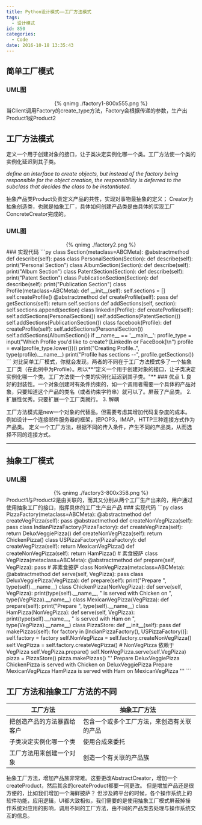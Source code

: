 ```yaml
---
title: Python设计模式——工厂方法模式
tags:
  - 设计模式
id: 850
categories:
  - Code
date: 2016-10-18 13:35:43
---
```

## 简单工厂模式
### UML图
<div align=center>
{% qnimg ./factory1-800x555.png  %}
</div>
当Client调用Factory的create_type方法，Factory会根据传递的参数，生产出Product1或Product2

## 工厂方法模式
定义一个用于创建对象的接口，让子类决定实例化哪一个类。工厂方法使一个类的实例化延迟到其子类。

_define an interface to create objects, but instead of the factory being responsible for the object creation, the responsibility is deferred to the subclass that decides the class to be instantiated._

抽象产品类Product负责定义产品的共性，实现对事物最抽象的定义；
Creator为抽象创造类，也就是抽象工厂，具体如何创建产品类是由具体的实现工厂ConcreteCreator完成的。
### UML图
<div align=center>
{% qnimg ./factory2.png  %}
</div>
### 实现代码
```py
class Section(metaclass=ABCMeta):
    @abstractmethod
    def describe(self):
        pass
class PersonalSection(Section):
    def describe(self):
        print("Personal Section")
class AlbumSection(Section):
    def describe(self):
        print("Album Section")
class PatentSection(Section):
    def describe(self):
        print("Patent Section")
class PublicationSection(Section):
    def describe(self):
        print("Publication Section")
class Profile(metaclass=ABCMeta):
    def __init__(self):
        self.sections = []
        self.createProfile()
    @abstractmethod
    def createProfile(self):
        pass
    def getSections(self):
        return self.sections
    def addSections(self, section):
        self.sections.append(section)
class linkedin(Profile):
    def createProfile(self):
        self.addSections(PersonalSection())
        self.addSections(PatentSection())
        self.addSections(PublicationSection())
class facebook(Profile):
    def createProfile(self):
        self.addSections(PersonalSection())
        self.addSections(AlbumSection())
if __name__ == '__main__':
    profile_type = input("Which Profile you'd like to create? [LinkedIn or FaceBook]\n")
    profile = eval(profile_type.lower())()
    print("Creating Profile..", type(profile).__name__)
    print("Profile has sections --", profile.getSections())
```
对比简单工厂模式，你就会发现，两者的不同在于工厂方法模式多了一个抽象工厂类（在此例中为Profile）。所以**“定义一个用于创建对象的接口，让子类决定实例化哪一个类。工厂方法使一个类的实例化延迟到其子类。"**
### 优点
1.  良好的封装性。一个对象创建时有条件约束的，如一个调用者需要一个具体的产品对象，只要知道这个产品的类名（或者约束字符串）就可以了。屏蔽了产品类。
2.  扩展性优秀。只要扩展一个工厂类就行。
3.  解耦

工厂方法模式是new一个对象的代替品，但需要考虑其增加代码复杂度的成本。
例如设计一个连接邮件服务器的框架，把POP3，IMAP，HTTP三种连接方式作为产品类。
定义一个工厂方法，根据不同的传入条件，产生不同的产品类，从而选择不同的连接方式。
* * *
## 抽象工厂模式
### UML图
<div align=center>
{% qnimg ./factory3-800x358.png  %}
</div>
Product1与Product2是由关联的，而其又分别从两个工厂生产出来的，用户通过使用抽象工厂的接口，指挥具体的工厂生产出产品
### 实现代码
```py
class PizzaFactory(metaclass=ABCMeta):
    @abstractmethod
    def createVegPizza(self):
        pass
    @abstractmethod
    def createNonVegPizza(self):
        pass
class IndianPizzaFactory(PizzaFactory):
    def createVegPizza(self):
        return DeluxVeggiePizza()
    def createNonVegPizza(self):
        return ChickenPizza()
class USPizzaFactory(PizzaFactory):
    def createVegPizza(self):
        return MexicanVegPizza()
    def createNonVegPizza(self):
        return HamPizza()
# 素食披萨
class VegPizza(metaclass=ABCMeta):
    @abstractmethod
    def prepare(self, VegPizza):
        pass
# 非素食披萨
class NonVegPizza(metaclass=ABCMeta):
    @abstractmethod
    def serve(self, VegPizza):
        pass
class DeluxVeggiePizza(VegPizza):
    def prepare(self):
        print("Prepare ", type(self).__name__)
class ChickenPizza(NonVegPizza):
    def serve(self, VegPizza):
        print(type(self).__name__, " is served with Chicken on ", type(VegPizza).__name__)
class MexicanVegPizza(VegPizza):
    def prepare(self):
        print("Prepare ", type(self).__name__)
class HamPizza(NonVegPizza):
    def serve(self, VegPizza):
        print(type(self).__name__, " is served with Ham on ", type(VegPizza).__name__)
class PizzaStore:
    def __init__(self):
        pass
    def makePizzas(self):
        for factory in [IndianPizzaFactory(), USPizzaFactory()]:
            self.factory = factory
            self.NonVegPizza = self.factory.createNonVegPizza()
            self.VegPizza = self.factory.createVegPizza()
            # NonVegPizza 依赖于 VegPizza
            self.VegPizza.prepare()
            self.NonVegPizza.serve(self.VegPizza)
pizza = PizzaStore()
pizza.makePizzas()
'''
Prepare DeluxVeggiePizza
ChickenPizza is served with Chicken on DeluxVeggiePizza
Prepare MexicanVegPizza
HamPizza is served with Ham on MexicanVegPizza
'''
```

## 工厂方法和抽象工厂方法的不同
工厂方法|抽象工厂方法
-|-
把创造产品的方法暴露给客户|包含一个或多个工厂方法，来创造有关联的产品
子类决定实例化哪一个类|使用合成来委托
工厂方法用来创建一个对象|创造一个有关联的产品族

抽象工厂方法，增加产品族非常难。这要更改AbstractCreator，增加一个createProduct，然后其余的createProduct都要一同更改。
但是增加产品还是很方便的，比如我们增加一个海鲜披萨？
但涉及跨平台的时候，各个操作系统上的软件功能，应用逻辑，UI都大致相似，我们需要的是使用抽象工厂模式屏蔽掉操作系统对应用的影响，调用不同的工厂方法，由不同的产品类去处理与操作系统交互的信息。